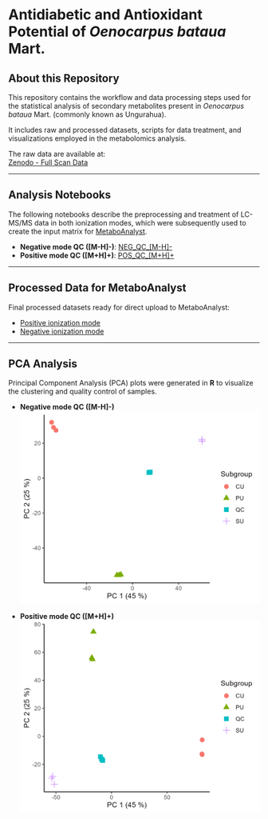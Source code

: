 # Antidiabetic and Antioxidant Potential of *Oenocarpus bataua* Mart.

## About this Repository
This repository contains the workflow and data processing steps used for the statistical analysis of secondary metabolites present in *Oenocarpus bataua* Mart. (commonly known as Ungurahua).  

It includes raw and processed datasets, scripts for data treatment, and visualizations employed in the metabolomics analysis.  

The raw data are available at:  
[Zenodo - Full Scan Data]([https://www.ebi.ac.uk/metabolights/editor/guide/upload/REQ20250812212442](https://zenodo.org/records/16882298?preview=1&token=eyJhbGciOiJIUzUxMiJ9.eyJpZCI6IjZiNTAyYTE2LTBiYjAtNGEwZC04MDY5LTM2N2Q1ZDI1M2Y0ZCIsImRhdGEiOnt9LCJyYW5kb20iOiI1MjdiMDk5ZmNlYjExYTc4ZmNmZDZmZTdhZmMwMDRjZCJ9.DY81X6x5kSS7T_MHhY3pu1kh2nnyd0epA6SJ_MTM4_hZDq3yc_sYQon_fDHHEdGtFDpP0_mWtagGrcaMDaWeNg))  

---

## Analysis Notebooks
The following notebooks describe the preprocessing and treatment of LC-MS/MS data in both ionization modes, which were subsequently used to create the input matrix for [MetaboAnalyst](https://www.metaboanalyst.ca/).  

- **Negative mode QC ([M-H]-)**: [NEG_QC_[M-H]-](https://github.com/IKIAM-NPLab/Antidiabetic-and-antioxidant-potential-of-Oenocarpus-bataua-Mart/blob/main/Treatment-Data/UNGURAGUA_NEGATIVE.md)  
- **Positive mode QC ([M+H]+)**: [POS_QC_[M+H]+](https://github.com/IKIAM-NPLab/Antidiabetic-and-antioxidant-potential-of-Oenocarpus-bataua-Mart/blob/main/Treatment-Data/UNGURAGUA_POSITIVE.md)  

---

## Processed Data for MetaboAnalyst
Final processed datasets ready for direct upload to MetaboAnalyst:

- [Positive ionization mode](https://github.com/IKIAM-NPLab/Antidiabetic-and-antioxidant-potential-of-Oenocarpus-bataua-Mart/tree/main/Results/Metaboloanalysis/Positive)  
- [Negative ionization mode](https://github.com/IKIAM-NPLab/Antidiabetic-and-antioxidant-potential-of-Oenocarpus-bataua-Mart/tree/main/Results/Metaboloanalysis/Negative)  

---

## PCA Analysis
Principal Component Analysis (PCA) plots were generated in **R** to visualize the clustering and quality control of samples.

- **Negative mode QC ([M-H]-)**  
  ![Figure_NEG_QC](https://github.com/IKIAM-NPLab/Antidiabetic-and-antioxidant-potential-of-Oenocarpus-bataua-Mart/blob/main/Results/Plots/unguragua_nrg.png)  

- **Positive mode QC ([M+H]+)**  
  ![Figure_POS_QC](https://github.com/IKIAM-NPLab/Antidiabetic-and-antioxidant-potential-of-Oenocarpus-bataua-Mart/blob/main/Results/Plots/unguragua_pos.png)  


